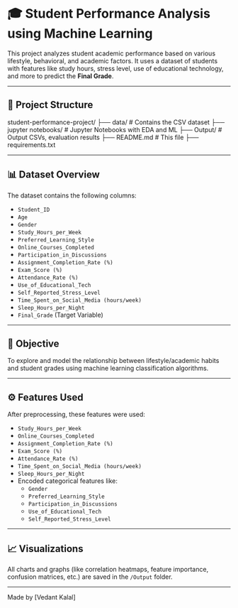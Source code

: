 # 🎓 Student Performance Analysis using Machine Learning

This project analyzes student academic performance based on various lifestyle, behavioral, and academic factors. It uses a dataset of students with features like study hours, stress level, use of educational technology, and more to predict the **Final Grade**.

---

## 📁 Project Structure

student-performance-project/
├── data/ # Contains the CSV dataset
├── jupyter notebooks/ # Jupyter Notebooks with EDA and ML
├── Output/ # Output CSVs, evaluation results
├── README.md # This file
├── requirements.txt

---

## 📊 Dataset Overview

The dataset contains the following columns:

- `Student_ID`  
- `Age`  
- `Gender`  
- `Study_Hours_per_Week`  
- `Preferred_Learning_Style`  
- `Online_Courses_Completed`  
- `Participation_in_Discussions`  
- `Assignment_Completion_Rate (%)`  
- `Exam_Score (%)`  
- `Attendance_Rate (%)`  
- `Use_of_Educational_Tech`  
- `Self_Reported_Stress_Level`  
- `Time_Spent_on_Social_Media (hours/week)`  
- `Sleep_Hours_per_Night`  
- `Final_Grade` (Target Variable)

---

## 📌 Objective

To explore and model the relationship between lifestyle/academic habits and student grades using machine learning classification algorithms.

---

## ⚙️ Features Used

After preprocessing, these features were used:

- `Study_Hours_per_Week`
- `Online_Courses_Completed`
- `Assignment_Completion_Rate (%)`
- `Exam_Score (%)`
- `Attendance_Rate (%)`
- `Time_Spent_on_Social_Media (hours/week)`
- `Sleep_Hours_per_Night`
- Encoded categorical features like:
  - `Gender`
  - `Preferred_Learning_Style`
  - `Participation_in_Discussions`
  - `Use_of_Educational_Tech`
  - `Self_Reported_Stress_Level`

---

## 📈 Visualizations

All charts and graphs (like correlation heatmaps, feature importance, confusion matrices, etc.) are saved in the `/Output` folder.

---

Made by [Vedant Kalal]
